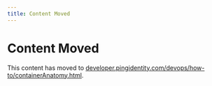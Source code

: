 ```yaml
---
title: Content Moved
---
```

# Content Moved

This content has moved to [developer.pingidentity.com/devops/how-to/containerAnatomy.html](https://developer.pingidentity.com/devops/how-to/containerAnatomy.html).
